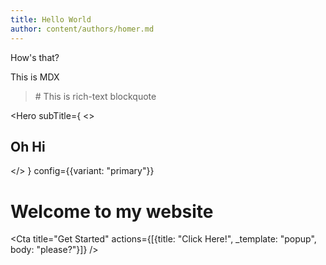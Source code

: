 ```yaml
---
title: Hello World
author: content/authors/homer.md
---
```


How's that?

This is MDX

<Cta title="ok"/>

<BlockQuote
  author="Homer"
  categories={["health"]}
>
  # This is rich-text blockquote
</BlockQuote>

<Hero
  subTitle={
  <>
  ## Oh Hi

  <Cta title="Get Started"/>

  </>
  }
  config={{variant: "primary"}}
>
  # Welcome to my website

  <Cta
    title="Get Started"
    actions={[{title: "Click Here!", _template: "popup", body: "please?"}]}
  />
</Hero>

